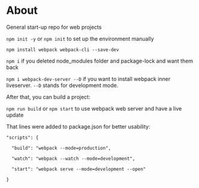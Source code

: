 # About
General start-up repo for web projects

`npm init -y` or `npm init` to set up the environment manually

`npm install webpack webpack-cli --save-dev`

`npm i` if you deleted node_modules folder and package-lock and want them back

`npm i webpack-dev-server --D` if you want to install webpack inner liveserver. `--D` stands for development mode.

After that, you can build a project:

`npm run build` or `npm start` to use webpack web server and have a live update

That lines were added to package.json for better usability:

    "scripts": {
  
      "build": "webpack --mode=production",
    
      "watch": "webpack --watch --mode=development",
    
      "start": "webpack serve --mode=development --open"
    
    }
